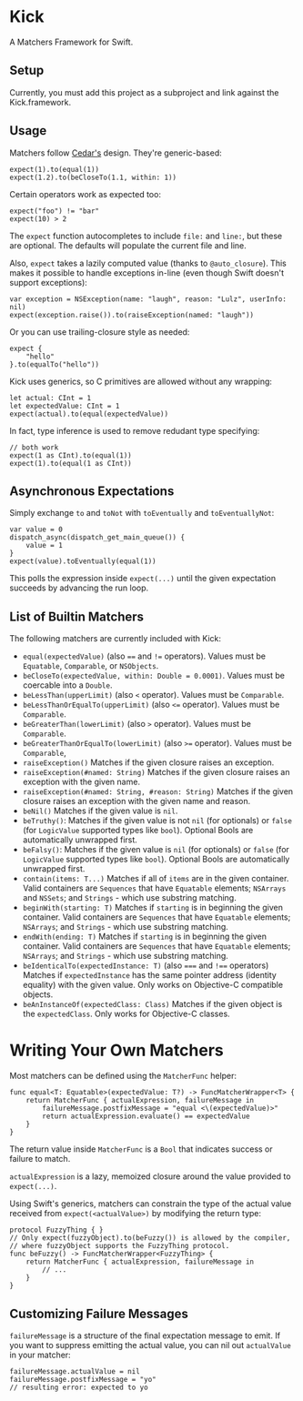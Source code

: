 Kick
======

A Matchers Framework for Swift.

Setup
-----

Currently, you must add this project as a subproject and link against the Kick.framework.


Usage
-----

Matchers follow [Cedar's](https://github.com/pivotal/cedar) design. They're generic-based:

    expect(1).to(equal(1))
    expect(1.2).to(beCloseTo(1.1, within: 1))
    
Certain operators work as expected too:

    expect("foo") != "bar"
    expect(10) > 2

The ``expect`` function autocompletes to include ``file:`` and ``line:``, but these are optional.
The defaults will populate the current file and line.

Also, ``expect`` takes a lazily computed value (thanks to ``@auto_closure``). This makes it possible
to handle exceptions in-line (even though Swift doesn't support exceptions):

    var exception = NSException(name: "laugh", reason: "Lulz", userInfo: nil)
    expect(exception.raise()).to(raiseException(named: "laugh"))

Or you can use trailing-closure style as needed:

    expect {
        "hello"
    }.to(equalTo("hello"))

Kick uses generics, so C primitives are allowed without any wrapping:

    let actual: CInt = 1
    let expectedValue: CInt = 1
    expect(actual).to(equal(expectedValue))

In fact, type inference is used to remove redudant type specifying:

    // both work
    expect(1 as CInt).to(equal(1))
    expect(1).to(equal(1 as CInt))

Asynchronous Expectations
-------------------------

Simply exchange ``to`` and ``toNot`` with ``toEventually`` and ``toEventuallyNot``:

    var value = 0
    dispatch_async(dispatch_get_main_queue()) {
        value = 1
    }
    expect(value).toEventually(equal(1))

This polls the expression inside ``expect(...)`` until the given expectation succeeds by
advancing the run loop.

List of Builtin Matchers
-------------------------

The following matchers are currently included with Kick:

- ``equal(expectedValue)`` (also ``==`` and ``!=`` operators). Values must be ``Equatable``, ``Comparable``, or ``NSObjects``.
- ``beCloseTo(expectedValue, within: Double = 0.0001)``. Values must be coercable into a ``Double``.
- ``beLessThan(upperLimit)`` (also ``<`` operator). Values must be ``Comparable``.
- ``beLessThanOrEqualTo(upperLimit)`` (also ``<=`` operator). Values must be ``Comparable``.
- ``beGreaterThan(lowerLimit)`` (also ``>`` operator). Values must be ``Comparable``.
- ``beGreaterThanOrEqualTo(lowerLimit)`` (also ``>=`` operator). Values must be ``Comparable``,
- ``raiseException()`` Matches if the given closure raises an exception.
- ``raiseException(#named: String)`` Matches if the given closure raises an exception with the given name.
- ``raiseException(#named: String, #reason: String)`` Matches if the given closure raises an exception with the given name and reason.
- ``beNil()`` Matches if the given value is ``nil``.
- ``beTruthy()``: Matches if the given value is not ``nil`` (for optionals) or ``false`` (for ``LogicValue`` supported types like ``bool``). Optional Bools are automatically unwrapped first.
- ``beFalsy()``: Matches if the given value is ``nil`` (for optionals) or ``false`` (for ``LogicValue`` supported types like ``bool``). Optional Bools are automatically unwrapped first.
- ``contain(items: T...)`` Matches if all of ``items`` are in the given container. Valid containers are ``Sequences`` that have ``Equatable`` elements; ``NSArrays`` and ``NSSets``; and ``Strings`` - which use substring matching.
- ``beginWith(starting: T)`` Matches if ``starting`` is in beginning the given container. Valid containers are ``Sequences`` that have ``Equatable`` elements; ``NSArrays``; and ``Strings`` - which use substring matching.
- ``endWith(ending: T)`` Matches if ``starting`` is in beginning the given container. Valid containers are ``Sequences`` that have ``Equatable`` elements; ``NSArrays``; and ``Strings`` - which use substring matching.
- ``beIdenticalTo(expectedInstance: T)`` (also ``===`` and ``!==`` operators) Matches if ``expectedInstance`` has the same pointer address (identity equality) with the given value. Only works on Objective-C compatible objects.
- ``beAnInstanceOf(expectedClass: Class)`` Matches if the given object is the ``expectedClass``. Only works for Objective-C classes.

Writing Your Own Matchers
=========================

Most matchers can be defined using the ``MatcherFunc`` helper:

    func equal<T: Equatable>(expectedValue: T?) -> FuncMatcherWrapper<T> {
        return MatcherFunc { actualExpression, failureMessage in
            failureMessage.postfixMessage = "equal <\(expectedValue)>"
            return actualExpression.evaluate() == expectedValue
        }
    }

The return value inside ``MatcherFunc`` is a ``Bool`` that indicates success or failure
to match.

``actualExpression`` is a lazy, memoized closure around the value provided to
``expect(...)``.

Using Swift's generics, matchers can constrain the type of the actual value received
from ``expect(<actualValue>)`` by modifying the return type:

    protocol FuzzyThing { }
    // Only expect(fuzzyObject).to(beFuzzy()) is allowed by the compiler,
    // where fuzzyObject supports the FuzzyThing protocol.
    func beFuzzy() -> FuncMatcherWrapper<FuzzyThing> {
        return MatcherFunc { actualExpression, failureMessage in
            // ...
        }
    }

Customizing Failure Messages
----------------------------

``failureMessage`` is a structure of the final expectation message to emit. If you
want to suppress emitting the actual value, you can nil out ``actualValue`` in your
matcher:

    failureMessage.actualValue = nil
    failureMessage.postfixMessage = "yo"
    // resulting error: expected to yo


